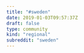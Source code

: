 ```yaml
---
title: "#sweden"
date: 2019-01-03T09:57:37Z
draft: false
type: community
kind: "regional"
subreddit: "sweden"
---
```

